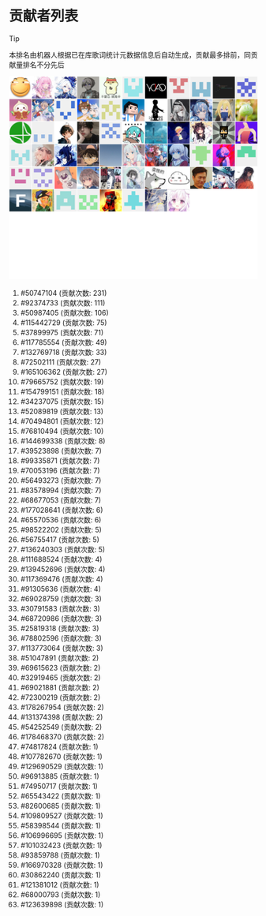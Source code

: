 # 贡献者列表

> [!TIP]
> 本排名由机器人根据已在库歌词统计元数据信息后自动生成，贡献最多排前，同贡献量排名不分先后

![贡献者头像画廊](./CONTRIBUTORS.svg)

1. #50747104 (贡献次数: 231)
2. #92374733 (贡献次数: 111)
3. #50987405 (贡献次数: 106)
4. #115442729 (贡献次数: 75)
5. #37899975 (贡献次数: 71)
6. #117785554 (贡献次数: 49)
7. #132769718 (贡献次数: 33)
8. #72502111 (贡献次数: 27)
9. #165106362 (贡献次数: 27)
10. #79665752 (贡献次数: 19)
11. #154799151 (贡献次数: 18)
12. #34237075 (贡献次数: 15)
13. #52089819 (贡献次数: 13)
14. #70494801 (贡献次数: 12)
15. #76810494 (贡献次数: 10)
16. #144699338 (贡献次数: 8)
17. #39523898 (贡献次数: 7)
18. #99335871 (贡献次数: 7)
19. #70053196 (贡献次数: 7)
20. #56493273 (贡献次数: 7)
21. #83578994 (贡献次数: 7)
22. #68677053 (贡献次数: 7)
23. #177028641 (贡献次数: 6)
24. #65570536 (贡献次数: 6)
25. #98522202 (贡献次数: 5)
26. #56755417 (贡献次数: 5)
27. #136240303 (贡献次数: 5)
28. #111688524 (贡献次数: 4)
29. #139452696 (贡献次数: 4)
30. #117369476 (贡献次数: 4)
31. #91305636 (贡献次数: 4)
32. #69028759 (贡献次数: 3)
33. #30791583 (贡献次数: 3)
34. #68720986 (贡献次数: 3)
35. #25819318 (贡献次数: 3)
36. #78802596 (贡献次数: 3)
37. #113773064 (贡献次数: 3)
38. #51047891 (贡献次数: 2)
39. #69615623 (贡献次数: 2)
40. #32919465 (贡献次数: 2)
41. #69021881 (贡献次数: 2)
42. #72300219 (贡献次数: 2)
43. #178267954 (贡献次数: 2)
44. #131374398 (贡献次数: 2)
45. #54252549 (贡献次数: 2)
46. #178468370 (贡献次数: 2)
47. #74817824 (贡献次数: 1)
48. #107782670 (贡献次数: 1)
49. #129690529 (贡献次数: 1)
50. #96913885 (贡献次数: 1)
51. #74950717 (贡献次数: 1)
52. #65543422 (贡献次数: 1)
53. #82600685 (贡献次数: 1)
54. #109809527 (贡献次数: 1)
55. #58398544 (贡献次数: 1)
56. #106996695 (贡献次数: 1)
57. #101032423 (贡献次数: 1)
58. #93859788 (贡献次数: 1)
59. #166970328 (贡献次数: 1)
60. #30862240 (贡献次数: 1)
61. #121381012 (贡献次数: 1)
62. #68000793 (贡献次数: 1)
63. #123639898 (贡献次数: 1)
